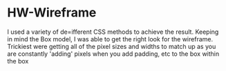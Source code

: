 # HW-Wireframe
I used a variety of de=ifferent CSS methods to achieve the result. 
Keeping in mind the Box model, I was able to get the right look for the wireframe.
Trickiest were getting all of the pixel sizes and widths to match up as you are constantly 'adding' pixels when you add padding, etc to the box within the box
